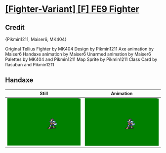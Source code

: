 # [\[Fighter-Variant\] \[F\] FE9 Fighter](../)

## Credit

{Pikmin1211, Maiser6, MK404}

Original Tellius Fighter by MK404
Design by Pikmin1211
Axe animation by Maiser6
Handaxe animation by Maiser6
Unarmed animation by Maiser6
Palettes by MK404 and Pikmin1211
Map Sprite by Pikmin1211
Class Card by flasuban and Pikmin1211

	
## Handaxe

| Still | Animation |
| :---: | :-------: |
| ![Handaxe still](./Handaxe_000.png) | ![Handaxe animation](./Handaxe.gif) |
